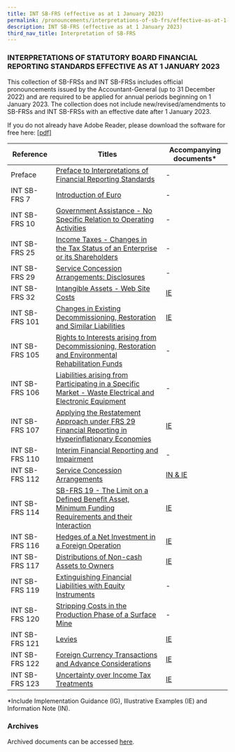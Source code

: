 ```yaml
---
title: INT SB-FRS (effective as at 1 January 2023)
permalink: /pronouncements/interpretations-of-sb-frs/effective-as-at-1-january-2023/
description: INT SB-FRS (effective as at 1 January 2023)
third_nav_title: Interpretation of SB-FRS
---
```


### INTERPRETATIONS OF STATUTORY BOARD FINANCIAL REPORTING STANDARDS EFFECTIVE AS AT 1 JANUARY 2023

  

This collection of SB-FRSs and INT SB-FRSs includes official pronouncements issued by the Accountant-General (up to 31 December 2022) and are required to be applied for annual periods beginning on 1 January 2023. The collection does not include new/revised/amendments to SB-FRSs and INT SB-FRSs with an effective date after 1 January 2023.

If you do not already have Adobe Reader, please download the software for free here: [\[pdf\]](http://www.adobe.com/products/acrobat/readstep2.html)

| Reference | Titles | Accompanying documents\* |
| -------- | -------- | -------- |
| Preface | [Preface to Interpretations of Financial Reporting Standards](/files/Docs/Default%20Source/Int%20Sb%20Frs/Effective%20As%20At%201%20January%202023/int_sb-frs_preface.pdf) | - |
| INT SB-FRS 7 | [Introduction of Euro](/files/Docs/Default%20Source/Int%20Sb%20Frs/Effective%20As%20At%201%20January%202023/INT_SB-FRS_7_(2023).pdf) | - |
| INT SB-FRS 10 | [Government Assistance - No Specific Relation to Operating Activities](/files/Docs/Default%20Source/Int%20Sb%20Frs/Effective%20As%20At%201%20January%202023/INT_SB-FRS_10_(2023).pdf) | - |
| INT SB-FRS 25 | [Income Taxes - Changes in the Tax Status of an Enterprise or its Shareholders](/files/Docs/Default%20Source/Int%20Sb%20Frs/Effective%20As%20At%201%20January%202023/INT_SB-FRS_25_(2023).pdf) | - |
| INT SB-FRS 29 | [Service Concession Arrangements: Disclosures](/files/Docs/Default%20Source/Int%20Sb%20Frs/Effective%20As%20At%201%20January%202023/INT_SB-FRS_29_(2023).pdf) | - |
| INT SB-FRS 32 | [Intangible Assets - Web Site Costs](/files/Docs/Default%20Source/Int%20Sb%20Frs/Effective%20As%20At%201%20January%202023/INT_SB-FRS_32_(2023).pdf) | [IE](/files/Docs/Default%20Source/Int%20Sb%20Frs/Effective%20As%20At%201%20January%202023/INT_SB-FRS_32_IE_(2023).pdf) | 
| INT SB-FRS 101 | [Changes in Existing Decommissioning, Restoration and Similar Liabilities](/files/Docs/Default%20Source/Int%20Sb%20Frs/Effective%20As%20At%201%20January%202023/INT_SB-FRS_101_(2023).pdf) | [IE](/files/Docs/Default%20Source/Int%20Sb%20Frs/Effective%20As%20At%201%20January%202023/INT_SB-FRS_101_IE_(2023).pdf) | 
| INT SB-FRS 105 | [Rights to Interests arising from Decommissioning, Restoration and Environmental Rehabilitation Funds](/files/Docs/Default%20Source/Int%20Sb%20Frs/Effective%20As%20At%201%20January%202023/INT_SB-FRS_105_(2023).pdf) | - |
| INT SB-FRS 106 | [Liabilities arising from Participating in a Specific Market - Waste Electrical and Electronic Equipment](/files/Docs/Default%20Source/Int%20Sb%20Frs/Effective%20As%20At%201%20January%202023/INT_SB-FRS_106_(2023).pdf) | - |
| INT SB-FRS 107 | [Applying the Restatement Approach under FRS 29 Financial Reporting in Hyperinflationary Economies](/files/Docs/Default%20Source/Int%20Sb%20Frs/Effective%20As%20At%201%20January%202023/INT_SB-FRS_107_(2023).pdf) | [IE](/files/Docs/Default%20Source/Int%20Sb%20Frs/Effective%20As%20At%201%20January%202023/INT_SB-FRS_107_IE_(2023).pdf) | 
| INT SB-FRS 110 | [Interim Financial Reporting and Impairment](/files/Docs/Default%20Source/Int%20Sb%20Frs/Effective%20As%20At%201%20January%202023/INT_SB-FRS_110_(2023).pdf) | - |
| INT SB-FRS 112 | [Service Concession Arrangements](/files/Docs/Default%20Source/Int%20Sb%20Frs/Effective%20As%20At%201%20January%202023/INT_SB-FRS_112_(2023).pdf) | [IN & IE](/files/Docs/Default%20Source/Int%20Sb%20Frs/Effective%20As%20At%201%20January%202023/INT_SB-FRS_112_IN_IE_(2023).pdf) |
| INT SB-FRS 114 | [SB-FRS 19 - The Limit on a Defined Benefit Asset, Minimum Funding Requirements and their Interaction](/files/Docs/Default%20Source/Int%20Sb%20Frs/Effective%20As%20At%201%20January%202023/INT_SB-FRS_114_(2023).pdf) | [IE](/files/Docs/Default%20Source/Int%20Sb%20Frs/Effective%20As%20At%201%20January%202023/INT_SB-FRS_114_IE_(2023).pdf) | 
| INT SB-FRS 116 | [Hedges of a Net Investment in a Foreign Operation](/files/Docs/Default%20Source/Int%20Sb%20Frs/Effective%20As%20At%201%20January%202023/INT_SB-FRS_116_(2023).pdf) | [IE](/files/Docs/Default%20Source/Int%20Sb%20Frs/Effective%20As%20At%201%20January%202023/INT_SB-FRS_116_IE_(2023).pdf) | 
| INT SB-FRS 117 | [Distributions of Non-cash Assets to Owners](/files/Docs/Default%20Source/Int%20Sb%20Frs/Effective%20As%20At%201%20January%202023/INT_SB-FRS_117_(2023).pdf) | [IE](/files/Docs/Default%20Source/Int%20Sb%20Frs/Effective%20As%20At%201%20January%202023/INT_SB-FRS_117_IE_(2023).pdf) | 
| INT SB-FRS 119 | [Extinguishing Financial Liabilities with Equity Instruments](/files/Docs/Default%20Source/Int%20Sb%20Frs/Effective%20As%20At%201%20January%202023/INT_SB-FRS_119_(2023).pdf) | - |
| INT SB-FRS 120 | [Stripping Costs in the Production Phase of a Surface Mine](/files/Docs/Default%20Source/Int%20Sb%20Frs/Effective%20As%20At%201%20January%202023/INT_SB-FRS_120_(2023).pdf) | - |
| INT SB-FRS 121 | [Levies](/files/Docs/Default%20Source/Int%20Sb%20Frs/Effective%20As%20At%201%20January%202023/INT_SB-FRS_121_(2023).pdf) | [IE](/files/Docs/Default%20Source/Int%20Sb%20Frs/Effective%20As%20At%201%20January%202023/INT_SB-FRS_121_IE_(2023).pdf) | 
| INT SB-FRS 122 | [Foreign Currency Transactions and Advance Considerations](/files/Docs/Default%20Source/Int%20Sb%20Frs/Effective%20As%20At%201%20January%202023/INT_SB-FRS_122_(2023).pdf) | [IE](/files/Docs/Default%20Source/Int%20Sb%20Frs/Effective%20As%20At%201%20January%202023/INT_SB-FRS_122_IE_(2023).pdf) |  
| INT SB-FRS 123 | [Uncertainty over Income Tax Treatments](/files/Docs/Default%20Source/Int%20Sb%20Frs/Effective%20As%20At%201%20January%202023/INT_SB-FRS_123_(2023).pdf) | [IE](/files/Docs/Default%20Source/Int%20Sb%20Frs/Effective%20As%20At%201%20January%202023/INT_SB-FRS_123_IE_(2023).pdf) |  

\*Include Implementation Guidance (IG), Illustrative Examples (IE) and Information Note (IN).
### Archives 
Archived documents can be accessed [here](/pronouncements/interpretations-of-sb-frs/archives/).
